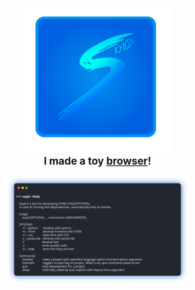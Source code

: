 <h1 align=center>
  <a href="https://github.com/sujaldev/skylon"><img alt="Skylon Logo" src="https://raw.githubusercontent.com/sujaldev/skylon/main/docs/images/logo.svg" width=400></a><br>
  I made a toy <a href="https://github.com/sujaldev/skylon">browser</a>!
</h1>


![terminal](./additional-assets/terminal.svg)
